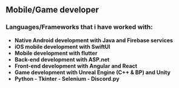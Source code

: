 ## **Mobile/Game developer**
### **Languages/Frameworks that i have worked with:**
-  **Native Android development with Java and Firebase services**
-  **iOS mobile development with SwiftUI**
-  **Mobile development with flutter**
- **Back-end development with ASP.net**
- **Front-end development with Angular and React**
- **Game development with Unreal Engine (C++ & BP) and Unity**
- **Python - Tkinter - Selenium - Discord.py**
